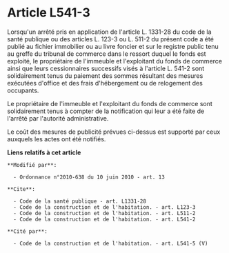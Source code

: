 # Article L541-3

Lorsqu'un arrêté pris en application de l'article L. 1331-28 du code de la santé publique ou des articles L. 123-3 ou L.
511-2 du présent code a été publié au fichier immobilier ou au livre foncier et sur le registre public tenu au greffe du
tribunal de commerce dans le ressort duquel le fonds est exploité, le propriétaire de l'immeuble et l'exploitant du fonds de
commerce ainsi que leurs cessionnaires successifs visés à l'article L. 541-2 sont solidairement tenus du paiement des sommes
résultant des mesures exécutées d'office et des frais d'hébergement ou de relogement des occupants. 

Le propriétaire de l'immeuble et l'exploitant du fonds de commerce sont solidairement tenus à compter de la notification qui
leur a été faite de l'arrêté par l'autorité administrative. 

Le coût des mesures de publicité prévues ci-dessus est supporté par ceux auxquels les actes ont été notifiés.

**Liens relatifs à cet article**

	**Modifié par**:

	  - Ordonnance n°2010-638 du 10 juin 2010 - art. 13

	**Cite**:

	  - Code de la santé publique - art. L1331-28
	  - Code de la construction et de l'habitation. - art. L123-3
	  - Code de la construction et de l'habitation. - art. L511-2
	  - Code de la construction et de l'habitation. - art. L541-2

	**Cité par**:

	  - Code de la construction et de l'habitation. - art. L541-5 (V)
